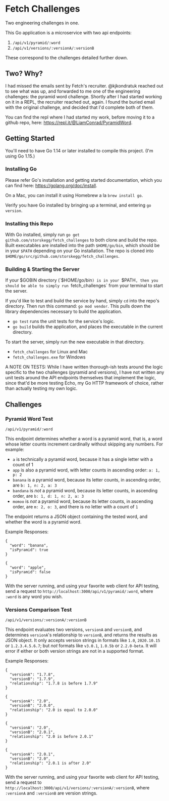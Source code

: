 # Fetch Challenges

Two engineering challenges in one.

This Go application is a microservice with two api endpoints:

1. `/api/v1/pyramid/:word`
2. `/api/v1/versions/:versionA/:versionB`

These correspond to the challenges detailed further down.

## Two? Why?

I had missed the emails sent by Fetch's recruiter. @kjkondratuk reached out to see what was up, and forwarded to me one of the engineering challenges: the pyramid word challenge. Shortly after I had started working on it in a REPL, the recruiter reached out, again. I found the buried email with the original challenge, and decided that I'd complete both of them.

You can find the repl where I had started my work, before moving it to a github repo, here: https://repl.it/@LiamConrad/PyramidWord.

## Getting Started

You'll need to have Go 1.14 or later installed to compile this project. (I'm using Go 1.15.)

### Installing Go

Please refer Go's installation and getting started documentation, which you can find here: https://golang.org/doc/install.

On a Mac, you can install it using Homebrew a la `brew install go`.

Verify you have Go installed by bringing up a terminal, and entering `go version`.

### Installing this Repo

With Go installed, simply run `go get github.com/storskegg/fetch_challenges` to both clone and build the repo. Built executables are installed into the path `$HOME/go/bin`, which should be in your `$PATH` depending on your Go installation. The repo is cloned into `$HOME/go/src/github.com/storskegg/fetch_challenges`.

### Building & Starting the Server

If your $GOBIN directory (`$HOME/go/bin`) is in your `$PATH`, then you should be able to simply run `fetch_challenges` from your terminal to start the server.

If you'd like to test and build the service by hand, simply `cd` into the repo's directory. Then run this command: `go mod vendor`. This pulls down the library dependencies necessary to build the application.

- `go test` runs the unit tests for the service's logic.
- `go build` builds the application, and places the executable in the current directory.

To start the server, simply run the new executable in that directory.

- `fetch_challenges` for Linux and Mac
- `fetch_challenges.exe` for Windows

A NOTE ON TESTS: While I have written thorough-ish tests around the logic specific to the two challenges (pyramid and versions), I have not written any unit tests around the API endpoints themselves that implement the logic, since that'd be more testing Echo, my Go HTTP framework of choice, rather than actually testing my own logic.

## Challenges

### Pyramid Word Test

`/api/v1/pyramid/:word`

This endpoint determines whether a word is a pyramid word, that is, a word whose letter counts increment cardinally without skipping any numbers. For example:

- `a` is technically a pyramid word, because it has a single letter with a count of 1
- `app` is also a pyramid word, with letter counts in ascending order: `a: 1, p: 2`
- `banana` is a pyramid word, because its letter counts, in ascending order, are `b: 1, n: 2, a: 3`
- `bandana` is _not_ a pyramid word, because its letter counts, in ascending order, are `b: 1, d: 1, n: 2, a: 3`
- `momoo` is _not_ a pyramid word, because its letter counts, in ascending order, are `m: 2, o: 3`, and there is no letter with a count of `1`

The endpoint returns a JSON object containing the tested word, and whether the word is a pyramid word.

Example Responses:
```
{
  "word": "banana",
  "isPyramid": true
}
```

```
{
  "word": "apple",
  "isPyramid": false
}
``` 

With the server running, and using your favorite web client for API testing, send a request to `http://localhost:3000/api/v1/pyramid/:word`, where `:word` is any word you wish.

### Versions Comparison Test

`/api/v1/versions/:versionA/:versionB`

This endpoint evaluates two versions, `versionA` and `versionB`, and determines `versionA`'s relationship to `versionB`, and returns the results as JSON object. It only accepts version strings in formats like `1.0`, `2020.10.15` or `1.2.3.4.5.6.7`; but _not_ formats like `v3.0.1`, `1.0.5b` or `2.2.0-beta`. It will error if either or both version strings are not in a supported format.

Example Responses:
```
{
  "versionA": "1.7.8",
  "versionB": "1.7.9",
  "relationship": "1.7.8 is before 1.7.9"
}
```

```
{
  "versionA": "2.0",
  "versionB": "2.0.0",
  "relationship": "2.0 is equal to 2.0.0"
}
```

```
{
  "versionA": "2.0",
  "versionB": "2.0.1",
  "relationship": "2.0 is before 2.0.1"
}
```

```
{
  "versionA": "2.0.1",
  "versionB": "2.0",
  "relationship": "2.0.1 is after 2.0"
}
```

With the server running, and using your favorite web client for API testing, send a request to `http://localhost:3000/api/v1/versions/:versionA/:versionB`, where `:versionA` and `:versionB` are version strings.
